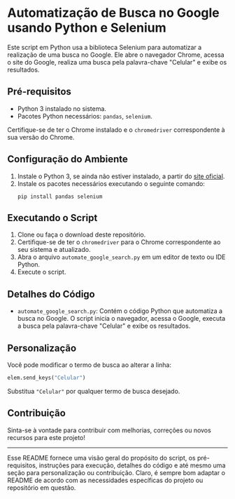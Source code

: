 
# Automatização de Busca no Google usando Python e Selenium

Este script em Python usa a biblioteca Selenium para automatizar a realização de uma busca no Google. Ele abre o navegador Chrome, acessa o site do Google, realiza uma busca pela palavra-chave "Celular" e exibe os resultados.

## Pré-requisitos

- Python 3 instalado no sistema.
- Pacotes Python necessários: `pandas`, `selenium`.

Certifique-se de ter o Chrome instalado e o `chromedriver` correspondente à sua versão do Chrome.

## Configuração do Ambiente

1. Instale o Python 3, se ainda não estiver instalado, a partir do [site oficial](https://www.python.org/).
2. Instale os pacotes necessários executando o seguinte comando:
   ```
   pip install pandas selenium
   ```

## Executando o Script

1. Clone ou faça o download deste repositório.
2. Certifique-se de ter o `chromedriver` para o Chrome correspondente ao seu sistema e atualizado.
3. Abra o arquivo `automate_google_search.py` em um editor de texto ou IDE Python.
4. Execute o script.

## Detalhes do Código

- `automate_google_search.py`: Contém o código Python que automatiza a busca no Google. O script inicia o navegador, acessa o Google, executa a busca pela palavra-chave "Celular" e exibe os resultados.

## Personalização

Você pode modificar o termo de busca ao alterar a linha:

```python
elem.send_keys("Celular")
```

Substitua `"Celular"` por qualquer termo de busca desejado.

## Contribuição

Sinta-se à vontade para contribuir com melhorias, correções ou novos recursos para este projeto!

---

Esse README fornece uma visão geral do propósito do script, os pré-requisitos, instruções para execução, detalhes do código e até mesmo uma seção para personalização ou contribuição. Claro, é sempre bom adaptar o README de acordo com as necessidades específicas do projeto ou repositório em questão.
